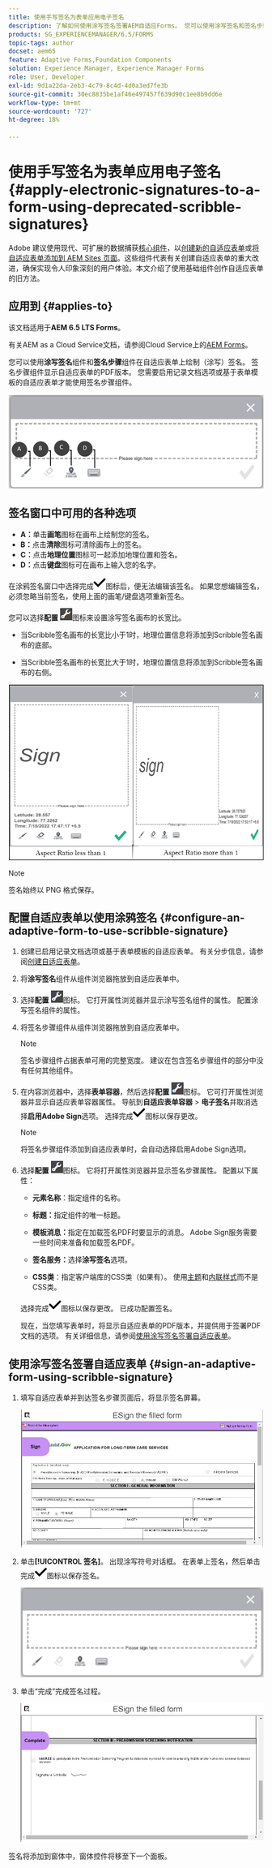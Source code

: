 ```yaml
---
title: 使用手写签名为表单应用电子签名
description: 了解如何使用涂写签名签署AEM自适应Forms。 您可以使用涂写签名和签名步骤在表单上绘制签名。
products: SG_EXPERIENCEMANAGER/6.5/FORMS
topic-tags: author
docset: aem65
feature: Adaptive Forms,Foundation Components
solution: Experience Manager, Experience Manager Forms
role: User, Developer
exl-id: 9d1a22da-2eb3-4c79-8c4d-4d0a3ed7fe3b
source-git-commit: 30ec8835be1af46e497457f639d90c1ee8b9dd6e
workflow-type: tm+mt
source-wordcount: '727'
ht-degree: 18%

---
```


# 使用手写签名为表单应用电子签名{#apply-electronic-signatures-to-a-form-using-deprecated-scribble-signatures}

<span class="preview">Adobe 建议使用现代、可扩展的数据捕获[核心组件](https://experienceleague.adobe.com/docs/experience-manager-core-components/using/adaptive-forms/introduction.html)，以[创建新的自适应表单](/help/forms/using/create-an-adaptive-form-core-components.md)或[将自适应表单添加到 AEM Sites 页面](/help/forms/using/create-or-add-an-adaptive-form-to-aem-sites-page.md)。这些组件代表有关创建自适应表单的重大改进，确保实现令人印象深刻的用户体验。本文介绍了使用基础组件创作自适应表单的旧方法。</span>


## 应用到 {#applies-to}

该文档适用于&#x200B;**AEM 6.5 LTS Forms**。

有关AEM as a Cloud Service文档，请参阅Cloud Service上的[AEM Forms](https://experienceleague.adobe.com/docs/experience-manager-cloud-service/content/forms/adaptive-forms-authoring/authoring-adaptive-forms-foundation-components/add-components-to-an-adaptive-form/signing-forms-using-scribble.html)。


您可以使用&#x200B;**涂写签名**&#x200B;组件和&#x200B;**签名步骤**&#x200B;组件在自适应表单上绘制（涂写）签名。 签名步骤组件显示自适应表单的PDF版本。 您需要启用记录文档选项或基于表单模板的自适应表单才能使用签名步骤组件。

![涂写签名对话框](/help/forms/using/assets/scribble-signature.png)

## 签名窗口中可用的各种选项

* **A：**&#x200B;单击&#x200B;**画笔**&#x200B;图标在画布上绘制您的签名。
* **B：**&#x200B;点击&#x200B;**清除**&#x200B;图标可清除画布上的签名。
* **C：**&#x200B;点击&#x200B;**地理位置**&#x200B;图标可一起添加地理位置和签名。
* **D：**&#x200B;点击&#x200B;**键盘**&#x200B;图标可在画布上输入您的名字。

在涂鸦签名窗口中选择完成![aem_6_3_forms_save](assets/aem_6_3_forms_save.png)图标后，便无法编辑该签名。 如果您想编辑签名，必须忽略当前签名，使用上面的画笔/键盘选项重新签名。

您可以选择&#x200B;**配置** ![配置](assets/configure.png)图标来设置涂写签名画布的长宽比。
* 当Scribble签名画布的长宽比小于1时，地理位置信息将添加到Scribble签名画布的底部。

* 当Scribble签名画布的长宽比大于1时，地理位置信息将添加到Scribble签名画布的右侧。

![潦草签名 — bottom](/help/forms/using/assets/scribble-signature-aspectratio.PNG)


>[!NOTE]
>
>签名始终以 PNG 格式保存。
>

## 配置自适应表单以使用涂鸦签名 {#configure-an-adaptive-form-to-use-scribble-signature}

1. 创建已启用记录文档选项或基于表单模板的自适应表单。 有关分步信息，请参阅[创建自适应表单](../../forms/using/creating-adaptive-form.md)。
1. 将&#x200B;**涂写签名**&#x200B;组件从组件浏览器拖放到自适应表单中。
1. 选择&#x200B;**配置** ![配置](assets/configure.png)图标。 它打开属性浏览器并显示涂写签名组件的属性。 配置涂写签名组件的属性。
1. 将签名步骤组件从组件浏览器拖放到自适应表单中。

   >[!NOTE]
   >
   >签名步骤组件占据表单可用的完整宽度。 建议在包含签名步骤组件的部分中没有任何其他组件。
   >

1. 在内容浏览器中，选择&#x200B;**表单容器**，然后选择&#x200B;**配置** ![配置](/help/forms/using/assets/configure.png)图标。 它可打开属性浏览器并显示自适应表单容器属性。 导航到&#x200B;**自适应表单容器** > **电子签名**&#x200B;并取消选择&#x200B;**启用Adobe Sign**&#x200B;选项。 选择完成![aem_6_3_forms_save](assets/aem_6_3_forms_save.png)图标以保存更改。

   >[!NOTE]
   >
   >将签名步骤组件添加到自适应表单时，会自动选择启用Adobe Sign选项。
   >

1. 选择&#x200B;**配置** ![配置](assets/configure.png)图标。 它将打开属性浏览器并显示签名步骤属性。 配置以下属性：

   * **元素名称**：指定组件的名称。

   * **标题：**&#x200B;指定组件的唯一标题。
   * **模板消息：**&#x200B;指定在加载签名PDF时要显示的消息。 Adobe Sign服务需要一些时间来准备和加载签名PDF。
   * **签名服务：**&#x200B;选择&#x200B;**涂写签名**&#x200B;选项。

   * **CSS类**：指定客户端库的CSS类（如果有）。 使用[主题](../../forms/using/themes.md)和[内联样式](../../forms/using/inline-style-adaptive-forms.md)而不是CSS类。

   选择完成![aem_6_3_forms_save](assets/aem_6_3_forms_save.png)图标以保存更改。 已成功配置签名。

   现在，当您填写表单时，将显示自适应表单的PDF版本，并提供用于签署PDF文档的选项。 有关详细信息，请参阅[使用涂写签名签署自适应表单](../../forms/using/signing-forms-using-scribble.md#sign-an-adaptive-form-using-scribble-signature)。

## 使用涂写签名签署自适应表单 {#sign-an-adaptive-form-using-scribble-signature}

1. 填写自适应表单并到达签名步骤页面后，将显示签名屏幕。

   ![涂写签名对话框](/help/forms/using/assets/esignscribblesign.jpg)

1. 单击&#x200B;**[!UICONTROL 签名]**。 出现涂写符号对话框。 在表单上签名，然后单击完成![aem_6_3_forms_save](assets/aem_6_3_forms_save.png)图标以保存签名。

   ![涂写签名对话框](/help/forms/using/assets/scribblewidget.png)

1. 单击“完成”完成签名过程。

   ![完成签名过程](/help/forms/using/assets/scribblecomplete.jpg)

签名将添加到窗体中，窗体控件将移至下一个面板。
